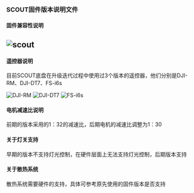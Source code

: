 ### SCOUT固件版本说明文件

#### 固件兼容性说明

![scout](https://github.com/AglieX/agilex_firmware/blob/master/photos/SCOUT%E6%95%B4%E8%BD%A6.293.png)
---

#### 遥控器说明
目前SCOUT底盘在升级迭代过程中使用过3个版本的遥控器，他们分别是DJI-RM、DJI-DT7、FS-i6s

![DJI-RM]()
![DJI-DT7](https://github.com/AglieX/agilex_firmware/blob/master/photos/DJI-DT7.png)
![FS-i6s](https://github.com/AglieX/agilex_firmware/blob/master/photos/FS-i6s.png)

#### 电机减速比说明
前期的版本采用的1：32的减速比，后期电机的减速比调整为1：30

#### 关于灯关支持
早期的版本不支持灯光控制，在硬件层面上无法支持灯光控制，后期版本支持

#### 关于散热系统
散热系统需要硬件的支持，具体可参考原先使用的固件版本是否支持